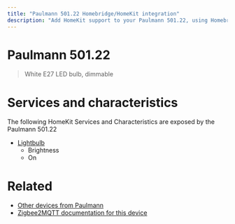 ```yaml
---
title: "Paulmann 501.22 Homebridge/HomeKit integration"
description: "Add HomeKit support to your Paulmann 501.22, using Homebridge, Zigbee2MQTT and homebridge-z2m."
---
```

<!---
This file has been GENERATED using src/docgen/docgen.ts
DO NOT EDIT THIS FILE MANUALLY!
-->
# Paulmann 501.22
> White E27 LED bulb, dimmable


# Services and characteristics
The following HomeKit Services and Characteristics are exposed by
the Paulmann 501.22

* [Lightbulb](../../light.md)
  * Brightness
  * On


# Related
* [Other devices from Paulmann](../index.md#paulmann)
* [Zigbee2MQTT documentation for this device](https://www.zigbee2mqtt.io/devices/501.22.html)